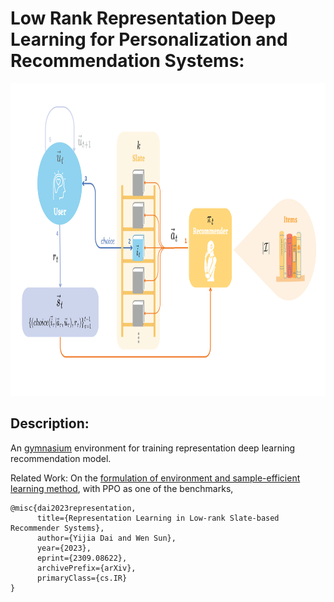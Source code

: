 Low Rank Representation Deep Learning for Personalization and Recommendation Systems:
=====================================================================================
<img src="./recsys_flowchart.png" width="900" height="500">


Description:
------------
An [gymnasium](https://gymnasium.farama.org) environment for training representation deep learning recommendation model.


Related Work:
On the [formulation of environment and sample-efficient learning method](https://arxiv.org/abs/2309.08622), with PPO as one of the benchmarks,
```
@misc{dai2023representation,
      title={Representation Learning in Low-rank Slate-based Recommender Systems}, 
      author={Yijia Dai and Wen Sun},
      year={2023},
      eprint={2309.08622},
      archivePrefix={arXiv},
      primaryClass={cs.IR}
}
```
